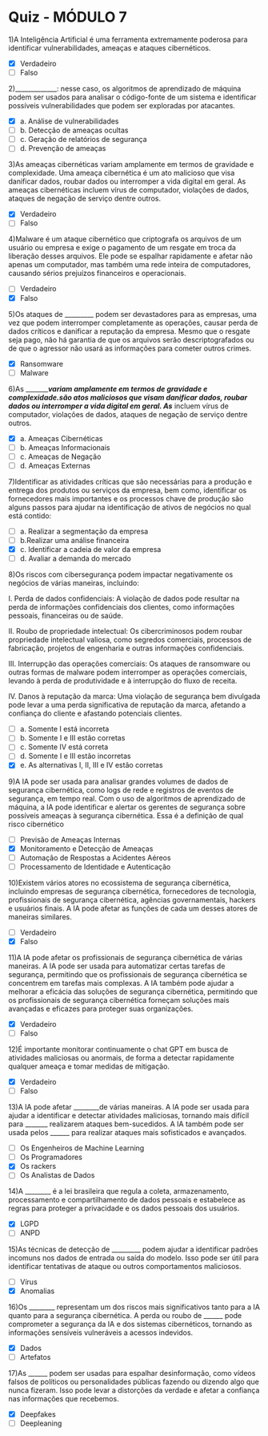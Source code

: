 # Quiz  - MÓDULO 7

1)A Inteligência Artificial é uma ferramenta extremamente poderosa para identificar vulnerabilidades, ameaças e ataques cibernéticos.

- [x] Verdadeiro
- [ ] Falso

2)_____________: nesse caso,  os algoritmos de aprendizado de máquina podem ser usados para analisar o código-fonte de um sistema e identificar possíveis vulnerabilidades que podem ser exploradas por atacantes.

- [x] a. Análise de vulnerabilidades
- [ ] b. Detecção de ameaças ocultas
- [ ] c. Geração de relatórios de segurança
- [ ] d. Prevenção de ameaças

3)As ameaças cibernéticas variam amplamente em termos de gravidade e complexidade. Uma ameaça cibernética é um ato malicioso que visa danificar dados, roubar dados ou interromper a vida digital em geral. As ameaças cibernéticas incluem vírus de computador, violações de dados, ataques de negação de serviço dentre outros.

- [x] Verdadeiro
- [ ] Falso

4)Malware é um  ataque cibernético que criptografa os arquivos de um usuário ou empresa e exige o pagamento de um resgate em troca da liberação desses arquivos.  Ele pode se espalhar rapidamente e afetar não apenas um computador, mas também uma rede inteira de computadores, causando sérios prejuízos financeiros e operacionais.

- [ ] Verdadeiro
- [x] Falso

5)Os ataques de _________ podem ser devastadores para as empresas, uma vez que podem interromper completamente as operações, causar perda de dados críticos e danificar a reputação da empresa. Mesmo que o resgate seja pago, não há garantia de que os arquivos serão descriptografados ou de que o agressor não usará as informações para cometer outros crimes.

- [x] Ransomware
- [ ] Malware

6)As __________variam amplamente em termos de gravidade e complexidade._______são  atos maliciosos que visam danificar dados, roubar dados ou interromper a vida digital em geral. As__________ incluem vírus de computador, violações de dados, ataques de negação de serviço dentre outros.

- [x] a. Ameaças Cibernéticas
- [ ] b. Ameaças Informacionais
- [ ] c. Ameaças de Negação
- [ ] d. Ameaças Externas

7)Identificar as atividades críticas que são necessárias para a produção e entrega dos produtos ou serviços da empresa, bem como,  identificar os fornecedores mais importantes e os processos chave de produção são alguns passos para ajudar na identificação de ativos de negócios no qual está contido:

- [ ] a. Realizar a segmentação da empresa
- [ ] b.Realizar uma análise financeira
- [x] c. Identificar a cadeia de valor da empresa
- [ ] d. Avaliar a demanda do mercado

8)Os riscos com cibersegurança podem impactar negativamente os negócios de várias maneiras, incluindo:

I. Perda de dados confidenciais: A violação de dados pode resultar na perda de informações confidenciais dos clientes, como informações pessoais, financeiras ou de saúde.

II. Roubo de propriedade intelectual: Os cibercriminosos podem roubar propriedade intelectual valiosa, como segredos comerciais, processos de fabricação, projetos de engenharia e outras informações confidenciais.

III. Interrupção das operações comerciais: Os ataques de ransomware ou outras formas de malware podem interromper as operações comerciais, levando à perda de produtividade e à interrupção do fluxo de receita.

IV. Danos à reputação da marca: Uma violação de segurança bem divulgada pode levar a uma perda significativa de reputação da marca, afetando a confiança do cliente e afastando potenciais clientes.

- [ ] a. Somente I está incorreta
- [ ] b. Somente I e III estão corretas
- [ ] c. Somente IV está correta
- [ ] d. Somente I e III estão incorretas
- [x] e. As alternativas I, II, III e IV estão corretas

9)A IA pode ser usada para analisar grandes volumes de dados de segurança cibernética, como logs de rede e registros de eventos de segurança, em tempo real. Com o uso de algoritmos de aprendizado de máquina, a IA pode identificar e alertar os gerentes de segurança sobre possíveis ameaças à segurança cibernética.  Essa é a definição de qual risco cibernético

- [ ] Previsão de Ameaças Internas
- [x] Monitoramento e Detecção de Ameaças
- [ ] Automação de Respostas a Acidentes Aéreos
- [ ] Processamento de Identidade e Autenticação

10)Existem vários atores no ecossistema de segurança cibernética, incluindo empresas de segurança cibernética, fornecedores de tecnologia, profissionais de segurança cibernética, agências governamentais, hackers e usuários finais. A IA pode afetar as funções de cada um desses atores de maneiras similares.

- [ ] Verdadeiro
- [x] Falso

11)A IA pode afetar os profissionais de segurança cibernética de várias maneiras. A IA pode ser usada para automatizar certas tarefas de segurança, permitindo que os profissionais de segurança cibernética se concentrem em tarefas mais complexas. A IA também pode ajudar a melhorar a eficácia das soluções de segurança cibernética, permitindo que os profissionais de segurança cibernética forneçam soluções mais avançadas e eficazes para proteger suas organizações.

- [x] Verdadeiro
- [ ] Falso

12)É importante monitorar continuamente o chat GPT em busca de atividades maliciosas ou anormais, de forma a detectar rapidamente qualquer ameaça e tomar medidas de mitigação.

- [x] Verdadeiro
- [ ] Falso

13)A IA pode afetar ________de várias maneiras. A IA pode ser usada para ajudar a identificar e detectar atividades maliciosas, tornando mais difícil para _______ realizarem ataques bem-sucedidos. A IA também pode ser usada pelos ______ para realizar ataques mais sofisticados e avançados.

- [ ] Os Engenheiros de Machine Learning
- [ ] Os Programadores
- [x] Os rackers
- [ ] Os Analistas de Dados

14)A ________ é a lei brasileira que regula a coleta, armazenamento, processamento e compartilhamento de dados pessoais e estabelece as regras para proteger a privacidade e os dados pessoais dos usuários.

- [x] LGPD
- [ ] ANPD

15)As técnicas de detecção de _________ podem ajudar a identificar padrões incomuns nos dados de entrada ou saída do modelo. Isso pode ser útil para identificar tentativas de ataque ou outros comportamentos maliciosos.

- [ ] Vírus
- [x] Anomalias

16)Os ________ representam um dos riscos mais significativos tanto para a IA quanto para a segurança cibernética. A perda ou roubo de ______ pode comprometer a segurança da IA e dos sistemas cibernéticos, tornando as informações sensíveis vulneráveis a acessos indevidos.

- [x] Dados
- [ ] Artefatos

17)As ______ podem ser usadas para espalhar desinformação, como vídeos falsos de políticos ou personalidades públicas fazendo ou dizendo algo que nunca fizeram. Isso pode levar a distorções da verdade e afetar a confiança nas informações que recebemos.

- [x] Deepfakes
- [ ] Deepleaning
